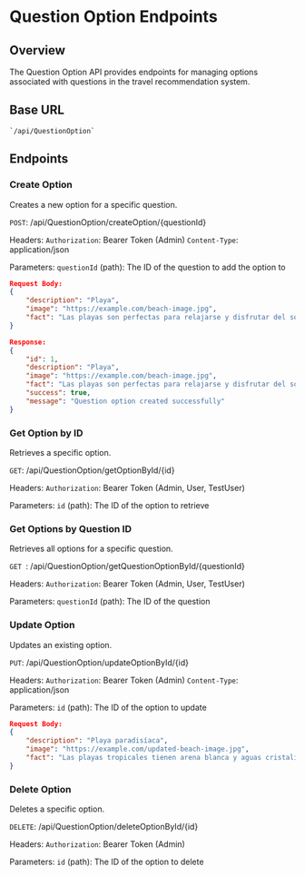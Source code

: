 # Question Option Endpoints

## Overview
The Question Option API provides endpoints for managing options associated with questions in the travel recommendation system.

## Base URL
    `/api/QuestionOption`

## Endpoints

### Create Option
Creates a new option for a specific question.

``POST``: /api/QuestionOption/createOption/{questionId}

Headers:
    ``Authorization``: Bearer Token (Admin)
    ``Content-Type``: application/json

Parameters:
    ``questionId`` (path): The ID of the question to add the option to

```json
Request Body:
{
    "description": "Playa",
    "image": "https://example.com/beach-image.jpg",
    "fact": "Las playas son perfectas para relajarse y disfrutar del sol"
}

Response:
{
    "id": 1,
    "description": "Playa",
    "image": "https://example.com/beach-image.jpg",
    "fact": "Las playas son perfectas para relajarse y disfrutar del sol",
    "success": true,
    "message": "Question option created successfully"
}
```


### Get Option by ID
Retrieves a specific option.

``GET``: /api/QuestionOption/getOptionById/{id}

Headers: 
    ``Authorization``: Bearer Token (Admin, User, TestUser)

Parameters: 
    ``id`` (path): The ID of the option to retrieve


### Get Options by Question ID
Retrieves all options for a specific question.

``GET ``: /api/QuestionOption/getQuestionOptionById/{questionId}

Headers: 
    ``Authorization``: Bearer Token (Admin, User, TestUser)

Parameters: 
    ``questionId`` (path): The ID of the question


### Update Option
Updates an existing option.

``PUT``: /api/QuestionOption/updateOptionById/{id}

Headers: 
    ``Authorization``: Bearer Token (Admin) 
    ``Content-Type``: application/json

Parameters: 
    ``id`` (path): The ID of the option to update

```json
Request Body:
{
    "description": "Playa paradisíaca",
    "image": "https://example.com/updated-beach-image.jpg",
    "fact": "Las playas tropicales tienen arena blanca y aguas cristalinas"
}
```

### Delete Option
Deletes a specific option.

``DELETE``: /api/QuestionOption/deleteOptionById/{id}

Headers: 
    ``Authorization``: Bearer Token (Admin)

Parameters: 
    ``id`` (path): The ID of the option to delete